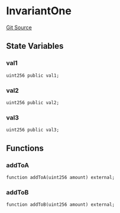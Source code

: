 # InvariantOne
[Git Source](https://github.com/MrsP3lt/solfoundry/blob/09ad585df6ec6c2a42c7a5c121c935d584701272/src/InvariantOne.sol)


## State Variables
### val1

```solidity
uint256 public val1;
```


### val2

```solidity
uint256 public val2;
```


### val3

```solidity
uint256 public val3;
```


## Functions
### addToA


```solidity
function addToA(uint256 amount) external;
```

### addToB


```solidity
function addToB(uint256 amount) external;
```

